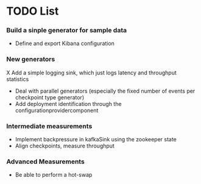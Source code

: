 # TODO List

### Build a sinple generator for sample data
- Define and export Kibana configuration


### New generators
X Add a simple logging sink, which just logs latency and throughput statistics
- Deal with parallel generators (especially the fixed number of events per checkpoint type generator)
- Add deployment identification through the configurationprovidercomponent


### Intermediate measurements

- Implement backpressure in kafkaSink using the zookeeper state
- Align checkpoints, measure throughput




### Advanced Measurements
- Be able to perform a hot-swap
